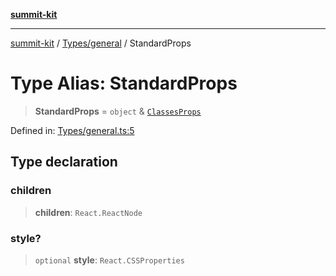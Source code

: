 [**summit-kit**](../../../README.md)

***

[summit-kit](../../../modules.md) / [Types/general](../README.md) / StandardProps

# Type Alias: StandardProps

> **StandardProps** = `object` & [`ClassesProps`](ClassesProps.md)

Defined in: [Types/general.ts:5](https://github.com/andrewgremlich/summit-kit/blob/85054e8b1ab204ae3055aea2f899f6aaa1bf1c3f/src/react/Types/general.ts#L5)

## Type declaration

### children

> **children**: `React.ReactNode`

### style?

> `optional` **style**: `React.CSSProperties`
